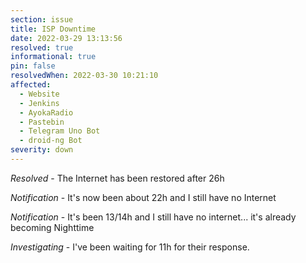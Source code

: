 ```yaml
---
section: issue
title: ISP Downtime
date: 2022-03-29 13:13:56
resolved: true
informational: true
pin: false
resolvedWhen: 2022-03-30 10:21:10
affected:
  - Website
  - Jenkins
  - AyokaRadio
  - Pastebin
  - Telegram Uno Bot
  - droid-ng Bot
severity: down
---
```


*Resolved* - The Internet has been restored after 26h

*Notification* - It's now been about 22h and I still have no Internet

*Notification* - It's been 13/14h and I still have no internet... it's already becoming Nighttime

*Investigating* - I've been waiting for 11h for their response.
